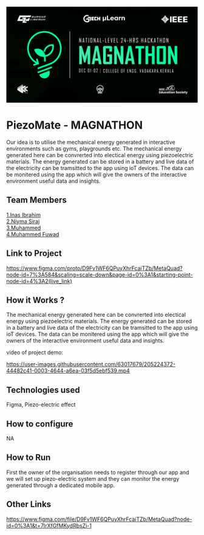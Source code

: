 ![image](./assets/banner.png)


# PiezoMate - MAGNATHON
Our idea is to utilise the mechanical energy generated in interactive environments such as gyms, playgrounds etc. The mechanical energy generated here can be convrerted into electical energy using piezoelectric materials. The energy generated can be stored in a battery and live data of the electricity can be tramsitted to the app using ioT devices. The data can be monitered using the app which will give the owners of the interactive environment useful data and insights.

## Team Members
[1.Inas Ibrahim](enter_github_profile_url)   
[2.Niyma Siraj](enter_github_profile_url)   
[3.Muhammed](enter_github_profile_url)   
[4.Muhammed Fuwad](https://github.com/FuwadMuhammed)

## Link to Project
https://www.figma.com/proto/D9Fv1WF6QPuyXhrFcaiTZb/MetaQuad?node-id=7%3A584&scaling=scale-down&page-id=0%3A1&starting-point-node-id=4%3A2(live_link)

## How it Works ?
The mechanical energy generated here can be convrerted into electical energy using piezoelectric materials. The energy generated can be stored in a battery and live data of the electricity can be tramsitted to the app using ioT devices. The data can be monitered using the app which will give the owners of the interactive environment useful data and insights.


video of project demo: 

https://user-images.githubusercontent.com/63017679/205224372-44482c41-0003-4644-a6ea-03f5d5ebf539.mp4



## Technologies used
Figma, Piezo-electric effect

## How to configure
NA

## How to Run
First the owner of the organisation needs to register through our app and we will set up piezo-electric system and they can monitor the energy generated through a dedicated mobile app.

## Other Links
https://www.figma.com/file/D9Fv1WF6QPuyXhrFcaiTZb/MetaQuad?node-id=0%3A1&t=7IrXfGfMKydRbsZi-1
